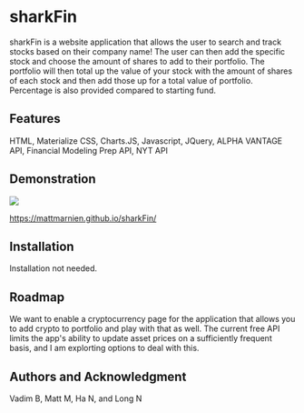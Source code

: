 # sharkFin

sharkFin is a website application that allows the user to search and track stocks based on their company name! The user can then add the specific stock and choose the amount of shares to add to their portfolio. The portfolio will then total up the value of your stock with the amount of shares of each stock and then add those up for a total value of portfolio. Percentage is also provided compared to starting fund. 

## Features

HTML, Materialize CSS, Charts.JS, Javascript, JQuery, ALPHA VANTAGE API, Financial Modeling Prep API, NYT API

## Demonstration

![](sharkFin-demo.gif)

https://mattmarnien.github.io/sharkFin/


## Installation

Installation not needed.

## Roadmap

We want to enable a cryptocurrency page for the application that allows you to add crypto to portfolio and play with that as well. 
The current free API limits the app's ability to update asset prices on a sufficiently frequent basis, and I am explorting options to deal with this.

## Authors and Acknowledgment 

Vadim B, Matt M, Ha N, and Long N
